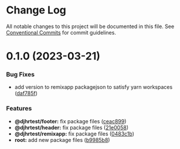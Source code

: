 # Change Log

All notable changes to this project will be documented in this file.
See [Conventional Commits](https://conventionalcommits.org) for commit guidelines.

# 0.1.0 (2023-03-21)


### Bug Fixes

* add version to remixapp packagejson to satisfy yarn workspaces ([daf785f](https://github.com/lerna/getting-started-example/commit/daf785ff39c01da41f636987814d066f3b6b1234))


### Features

* **@djhrtest/footer:** fix package files ([ceac899](https://github.com/lerna/getting-started-example/commit/ceac899cfe7c7d5565ef7794da1cc5fe9bfe0204))
* **@djhrtest/header:** fix package files ([21e0058](https://github.com/lerna/getting-started-example/commit/21e00580f2d602ac90df29201f63564e9b4aa924))
* **@djhrtest/remixapp:** fix package files ([0483c1b](https://github.com/lerna/getting-started-example/commit/0483c1b2be3f5fa893a95da858205398d2f21ec5))
* **root:** add new package files ([b9985b8](https://github.com/lerna/getting-started-example/commit/b9985b8180ea6dd5eca1341a205f6cad4704aedb))
